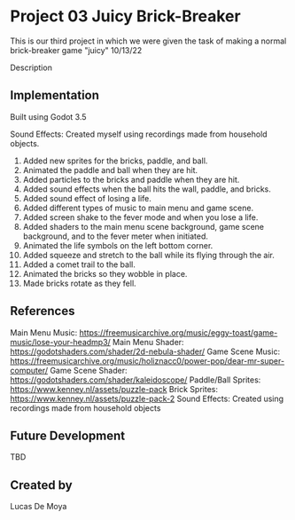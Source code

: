 # Project 03 Juicy Brick-Breaker

This is our third project in which we were given the task of making a normal brick-breaker game "juicy" 
10/13/22

Description

## Implementation

Built using Godot 3.5

Sound Effects: Created myself using recordings made from household objects.

1. Added new sprites for the bricks, paddle, and ball.
2. Animated the paddle and ball when they are hit.
3. Added particles to the bricks and paddle when they are hit.
4. Added sound effects when the ball hits the wall, paddle, and bricks.
5. Added sound effect of losing a life.
6. Added different types of music to main menu and game scene.
7. Added screen shake to the fever mode and when you lose a life.
8. Added shaders to the main menu scene background, game scene background, and to the fever meter when initiated. 
9. Animated the life symbols on the left bottom corner.
10. Added squeeze and stretch to the ball while its flying through the air. 
11. Added a comet trail to the ball. 
12. Animated the bricks so they wobble in place.
13. Made bricks rotate as they fell. 



## References
Main Menu Music: https://freemusicarchive.org/music/eggy-toast/game-music/lose-your-headmp3/
Main Menu Shader: https://godotshaders.com/shader/2d-nebula-shader/
Game Scene Music: https://freemusicarchive.org/music/holiznacc0/power-pop/dear-mr-super-computer/
Game Scene Shader: https://godotshaders.com/shader/kaleidoscope/
Paddle/Ball Sprites: https://www.kenney.nl/assets/puzzle-pack
Brick Sprites: https://www.kenney.nl/assets/puzzle-pack-2
Sound Effects: Created using recordings made from household objects

## Future Development
TBD
## Created by
Lucas De Moya
